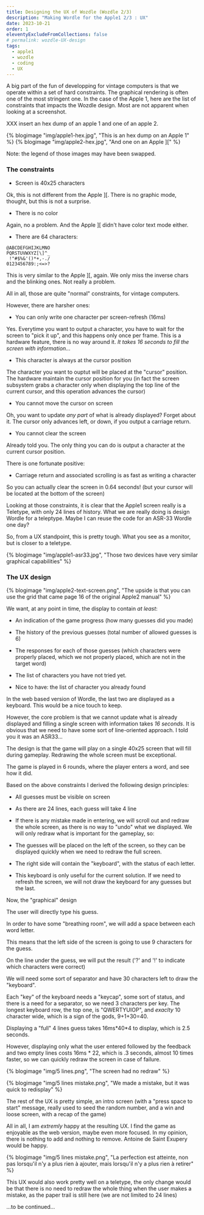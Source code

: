 ```yaml
---
title: Designing the UX of Wozdle (Wozdle 2/3)
description: "Making Wordle for the Apple1 2/3 : UX"
date: 2023-10-21
order: 1
eleventyExcludeFromCollections: false
# permalink: wozdle-UX-design
tags:
  - apple1
  - wozdle
  - coding
  - UX
---
```


A big part of the fun of developping for vintage computers is that we operate within a set of hard constraints. The graphical rendering is often one of the most stringent one. In the case of the Apple 1, here are the list of constraints that impacts the Wozdle design. Most are not apparent when looking at a screenshot.

XXX insert an hex dump of an apple 1 and one of an apple 2.

{% blogimage "img/apple1-hex.jpg", "This is an hex dump on an Apple 1" %}
{% blogimage "img/apple2-hex.jpg", "And one on an Apple ][" %}

Note: the legend of those images may have been swapped.

### The constraints

* Screen is 40x25 characters

Ok, this is not different from the Apple ][. There is no graphic mode, thought, but this is not a surprise.

* There is no color

Again, no a problem. And the Apple ][ didn't have color text mode either.

* There are 64 characters:
```
@ABCDEFGHIJKLMNO
PQRSTUVWXYZ[\]^_
 !"#$%&'()*+,-./
0123456789:;<=>?
```

This is very similar to the Apple ][, again. We only miss the inverse chars and the blinking ones. Not really a problem.

All in all, those are quite "normal" constraints, for vintage computers.

However, there are harsher ones:

* You can only write one character per screen-refresh (16ms)

Yes. Everytime you want to output a character, you have to wait for the screen to "pick it up", and this happens only once per frame. This is a hardware feature, there is no way around it. *It takes 16 seconds to fill the screen with information...*

* This character is always at the cursor position

The character you want to ouptut will be placed at the "cursor" position. The hardware maintain the cursor position for you (in fact the screen subsystem grabs a character only when displaying the top line of the current cursor, and this operation advances the cursor)

* You cannot move the cursor on screen

Oh, you want to update *any part* of what is already displayed? Forget about it. The cursor only advances left, or down, if you output a carriage return.

* You cannot clear the screen

Already told you. The only thing you can do is output a character at the current cursor position.

There is one fortunate positive:

* Carriage return and associated scrolling is as fast as writing a character

So you can actually clear the screen in 0.64 seconds! (but your cursor will be located at the bottom of the screen)


Looking at those constraints, it is clear that the Apple1 screen really is a Teletype, with only 24 lines of history. What we are really doing is design Wordle for a teleptype. Maybe I can reuse the code for an ASR-33 Wordle one day?

So, from a UX standpoint, this is pretty tough. What you see as a monitor, but is closer to a teletype.

{% blogimage "img/apple1-asr33.jpg", "Those two devices have very similar graphical capabilities" %}

### The UX design

{% blogimage "img/apple2-text-screen.png", "The upside is that you can use the grid that came page 16 of the original Apple2 manual" %}

We want, at any point in time, the display to contain *at least*:

* An indication of the game progress (how many guesses did you made)

* The history of the previous guesses (total number of allowed guesses is 6)

* The responses for each of those guesses (which characters were properly placed, which we not properly placed, which are not in the target word)

* The list of characters you have not tried yet.

* Nice to have: the list of character you already found

In the web based version of Wordle, the last two are displayed as a keyboard. This would be a nice touch to keep.

However, the core problem is that we cannot update what is already displayed and filling a single screen with information takes *16 seconds*. It is obvious that we need to have some sort of line-oriented approach. I told you it was an ASR33...

The design is that the game will play on a single 40x25 screen that will fill during gameplay. Redrawing the whole screen must be exceptional.

The game is played in 6 rounds, where the player enters a word, and see how it did.

Based on the above constraints I derived the following design principles:

* All guesses must be visible on screen

* As there are 24 lines, each guess will take 4 line

* If there is any mistake made in entering, we will scroll out and redraw the whole screen, as there is no way to "undo" what we displayed. We will only redraw what is important for the gameplay, so:

* The guesses will be placed on the left of the screen, so they can be displayed quickly when we need to redraw the full screen.

* The right side will contain the "keyboard", with the status of each letter.

* This keyboard is only useful for the current solution. If we need to refresh the screen, we will not draw the keyboard for any guesses but the last.

Now, the "graphical" design

The user will directly type his guess.

In order to have some "breathing room", we will add a space between each word letter.

This means that the left side of the screen is going to use 9 characters for the guess.

On the line under the guess, we will put the result ('?' and '!' to indicate which characters were correct)

We will need some sort of separator and have 30 characters left to draw the "keyboard".

Each "key" of the keyboard needs a "keycap", some sort of status, and there is a need for a separator, so we need 3 characters per key. The longest keyboard row, the top one, is "QWERTYUIOP", and *exaclty* 10 character wide, which is a sign of the gods, 9+1+30=40.

Displaying a "full" 4 lines guess takes 16ms\*40\*4 to display, which is 2.5 seconds.

However, displaying only what the user entered followed by the feedback and two empty lines costs 16ms * 22, which is .3 seconds, almost 10 times faster, so we can quickly redraw the screen in case of failure.

{% blogimage "img/5 lines.png", "The screen had no redraw" %}

{% blogimage "img/5 lines mistake.png", "We made a mistake, but it was quick to redisplay" %}

The rest of the UX is pretty simple, an intro screen (with a "press space to start" message, really used to seed the random number, and a win and loose screen, with a recap of the game)

All in all, I am *extremly* happy at the resulting UX. I find the game as enjoyable as the web version, maybe even more focused. In my opinion, there is nothing to add and nothing to remove. Antoine de Saint Exupery would be happy.

{% blogimage "img/5 lines mistake.png", "La perfection est atteinte, non pas lorsqu'il n'y a plus rien à ajouter, mais lorsqu'il n'y a plus rien à retirer" %}

This UX would also work pretty well on a teletype, the only change would be that there is no need to redraw the whole thing when the user makes a mistake, as the paper trail is still here (we are not limited to 24 lines)


...to be continued...






